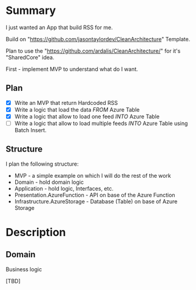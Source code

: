 # Summary

I just wanted an App that build RSS for me.

Build on "https://github.com/jasontaylordev/CleanArchitecture" Template.

Plan to use the "https://github.com/ardalis/CleanArchitecture/" for it's "SharedCore" idea.

First - implement MVP to understand what do I want.

## Plan

- [x] Write an MVP that return Hardcoded RSS
- [x] Write a logic that load the data *FROM* Azure Table
- [x] Write a logic that allow to load one feed *INTO* Azure Table
- [ ] Write a logic that allow to load multiple feeds *INTO* Azure Table using Batch Insert.

## Structure

I plan the following structure:

- MVP - a simple example on which I will do the rest of the work
- Domain - hold domain logic
- Application - hold logic, Interfaces, etc.
- Presentation.AzureFunction - API on base of the Azure Function
- Infrastructure.AzureStorage - Database (Table) on base of Azure Storage

# Description

## Domain

Business logic

[TBD]